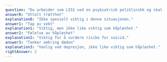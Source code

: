 ```yaml
---
question: "Du arbeider som LIS1 ved en psykiatrisk poliklinikk og skal vurdere en 45 år gammel kvinne i forhold til akutt innleggelse. Hun er klart deprimert, har en vanskelig hjemmesituasjon og har vært sykmeldt den siste måneden. Hvilke ytterligere depresjonstegn vil tale for akutt innleggelse?"
answer0: "Uttalt trøtthet"
explanation0: "Ikke spesielt viktig i denne situasjonen."
answer1: "Tap av vekt"
explanation1: "Viktig, men ikke like viktig som håpløshet."
answer2: "Følelse av håpløshet"
explanation2: "Viktig for å vurdere risiko for suicid."
answer3: "Tanker omkring døden"
explanation3: "Vanlig ved depresjon, ikke like viktig som håpløshet."
rightAnswer: 2
---
```

